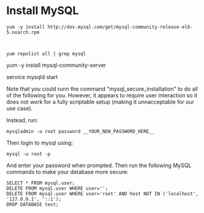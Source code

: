 # Install MySQL


```
yum -y install http://dev.mysql.com/get/mysql-community-release-el6-5.noarch.rpm



yum repolist all | grep mysql
```


yum -y install mysql-community-server


service mysqld start
 


Note that you could runn the command "mysql_secure_installation" to do all of the following for you. However, it appears to require user interaction so it does not work for a fully scriptable setup (making it unnacceptable for our use case).

Instead, run:

```
mysqladmin -u root password __YOUR_NEW_PASSWORD_HERE__
```

Then login to mysql using:
```
mysql -u root -p
```

And enter your password when prompted. Then run the following MySQL commands to make your database more secure:

```
SELECT * FROM mysql.user;
DELETE FROM mysql.user WHERE user='';
DELETE FROM mysql.user WHERE user='root' AND host NOT IN ('localhost', '127.0.0.1', '::1');
DROP DATABASE test;
```







